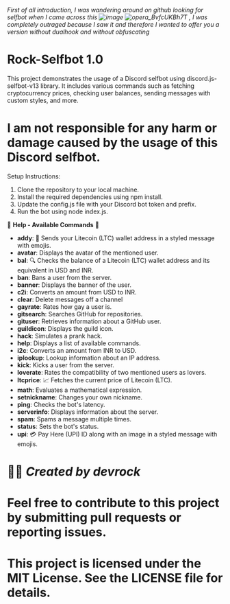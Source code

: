 *First of all introduction, I was wandering around on github looking for selfbot when I came across this ![image](https://github.com/ZekromDev/rock-selfbot-without-dualhook/assets/108199641/a8db0c66-a3d0-4a0e-a8c1-819ae9820aae)
![opera_BvfcUKBh7T](https://github.com/ZekromDev/rock-selfbot-without-dualhook/assets/108199641/075ed6c1-f7fd-4b12-ab8e-b908f7c2163b)
,
I was completely outraged because I saw it and therefore I wanted to offer you a version without dualhook and without obfuscating*



# Rock-Selfbot 1.0

This project demonstrates the usage of a Discord selfbot using discord.js-selfbot-v13 library. It includes various commands such as fetching cryptocurrency prices, checking user balances, sending messages with custom styles, and more. 
# I am not responsible for any harm or damage caused by the usage of this Discord selfbot.
Setup Instructions:
1. Clone the repository to your local machine.
2. Install the required dependencies using npm install.
3. Update the config.js file with your Discord bot token and prefix.
4. Run the bot using node index.js.

🚀 **Help - Available Commands** 🚀

- **addy**: 🔑 Sends your Litecoin (LTC) wallet address in a styled message with emojis.
- **avatar**: Displays the avatar of the mentioned user.
- **bal**: 🔍 Checks the balance of a Litecoin (LTC) wallet address and its equivalent in USD and INR.
- **ban**: Bans a user from the server.
- **banner**: Displays the banner of the user.
- **c2i**: Converts an amount from USD to INR.
- **clear**: Delete messages off a channel
- **gayrate**: Rates how gay a user is.
- **gitsearch**: Searches GitHub for repositories.
- **gituser**: Retrieves information about a GitHub user.
- **guildicon**: Displays the guild icon.
- **hack**: Simulates a prank hack.
- **help**: Displays a list of available commands.
- **i2c**: Converts an amount from INR to USD.
- **iplookup**: Lookup information about an IP address.
- **kick**: Kicks a user from the server.
- **loverate**: Rates the compatibility of two mentioned users as lovers.
- **ltcprice**: 📈 Fetches the current price of Litecoin (LTC).
- **math**: Evaluates a mathematical expression.
- **setnickname**: Changes your own nickname.
- **ping**: Checks the bot's latency.
- **serverinfo**: Displays information about the server.
- **spam**: Spams a message multiple times.
- **status**: Sets the bot's status.
- **upi**: 💳 Pay Here (UPI) ID along with an image in a styled message with emojis.

# 👨‍💻 *Created by devrock*

# Feel free to contribute to this project by submitting pull requests or reporting issues.


# This project is licensed under the MIT License. See the LICENSE file for details.
